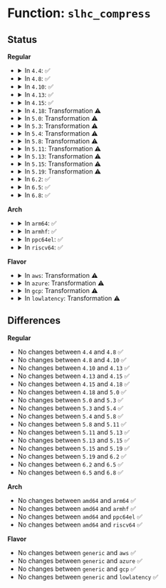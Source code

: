 # Function: <code>slhc_compress</code>

## Status
<b>Regular</b>
<ul>
<li>
<details>
<summary>In <code>4.4</code>: ✅</summary>

```c
int slhc_compress(struct slcompress *comp, unsigned char *icp, int isize, unsigned char *ocp, unsigned char **cpp, int compress_cid);
```

**Collision:** Unique Global

**Inline:** No

**Transformation:** False

**Instances:**

```
In drivers/net/slip/slhc.c (ffffffff815f8f90)
Location: drivers/net/slip/slhc.c:227
Inline: False
Direct callers:
  - drivers/net/ppp/ppp_generic.c:ppp_xmit_process
```
**Symbols:**

```
ffffffff815f8f90-ffffffff815f9706: slhc_compress (STB_GLOBAL)
```
</details>
</li>
<li>
<details>
<summary>In <code>4.8</code>: ✅</summary>

```c
int slhc_compress(struct slcompress *comp, unsigned char *icp, int isize, unsigned char *ocp, unsigned char **cpp, int compress_cid);
```

**Collision:** Unique Global

**Inline:** No

**Transformation:** False

**Instances:**

```
In drivers/net/slip/slhc.c (ffffffff81658ee0)
Location: drivers/net/slip/slhc.c:227
Inline: False
Direct callers:
  - drivers/net/ppp/ppp_generic.c:ppp_xmit_process
```
**Symbols:**

```
ffffffff81658ee0-ffffffff816595fd: slhc_compress (STB_GLOBAL)
```
</details>
</li>
<li>
<details>
<summary>In <code>4.10</code>: ✅</summary>

```c
int slhc_compress(struct slcompress *comp, unsigned char *icp, int isize, unsigned char *ocp, unsigned char **cpp, int compress_cid);
```

**Collision:** Unique Global

**Inline:** No

**Transformation:** False

**Instances:**

```
In drivers/net/slip/slhc.c (ffffffff81686c70)
Location: drivers/net/slip/slhc.c:227
Inline: False
Direct callers:
  - drivers/net/ppp/ppp_generic.c:__ppp_xmit_process
```
**Symbols:**

```
ffffffff81686c70-ffffffff81687383: slhc_compress (STB_GLOBAL)
```
</details>
</li>
<li>
<details>
<summary>In <code>4.13</code>: ✅</summary>

```c
int slhc_compress(struct slcompress *comp, unsigned char *icp, int isize, unsigned char *ocp, unsigned char **cpp, int compress_cid);
```

**Collision:** Unique Global

**Inline:** No

**Transformation:** False

**Instances:**

```
In drivers/net/slip/slhc.c (ffffffff8169c010)
Location: drivers/net/slip/slhc.c:227
Inline: False
Direct callers:
  - drivers/net/ppp/ppp_generic.c:__ppp_xmit_process
```
**Symbols:**

```
ffffffff8169c010-ffffffff8169c736: slhc_compress (STB_GLOBAL)
```
</details>
</li>
<li>
<details>
<summary>In <code>4.15</code>: ✅</summary>

```c
int slhc_compress(struct slcompress *comp, unsigned char *icp, int isize, unsigned char *ocp, unsigned char **cpp, int compress_cid);
```

**Collision:** Unique Global

**Inline:** No

**Transformation:** False

**Instances:**

```
In drivers/net/slip/slhc.c (ffffffff81707060)
Location: drivers/net/slip/slhc.c:227
Inline: False
Direct callers:
  - drivers/net/ppp/ppp_generic.c:__ppp_xmit_process
```
**Symbols:**

```
ffffffff81707060-ffffffff8170778c: slhc_compress (STB_GLOBAL)
```
</details>
</li>
<li>
<details>
<summary>In <code>4.18</code>: Transformation ⚠️</summary>

```c
int slhc_compress(struct slcompress *comp, unsigned char *icp, int isize, unsigned char *ocp, unsigned char **cpp, int compress_cid);
```

**Collision:** Unique Global

**Inline:** No

**Transformation:** True

**Instances:**

```
In drivers/net/slip/slhc.c (0)
Location: drivers/net/slip/slhc.c:227
Inline: False
Direct callers:
  - drivers/net/ppp/ppp_generic.c:__ppp_xmit_process
```
**Symbols:**

```
ffffffff81746d0f-ffffffff81746d1b: slhc_compress.cold.4 (STB_LOCAL)
ffffffff81745d60-ffffffff81746452: slhc_compress (STB_GLOBAL)
```
</details>
</li>
<li>
<details>
<summary>In <code>5.0</code>: Transformation ⚠️</summary>

```c
int slhc_compress(struct slcompress *comp, unsigned char *icp, int isize, unsigned char *ocp, unsigned char **cpp, int compress_cid);
```

**Collision:** Unique Global

**Inline:** No

**Transformation:** True

**Instances:**

```
In drivers/net/slip/slhc.c (0)
Location: drivers/net/slip/slhc.c:227
Inline: False
Direct callers:
  - drivers/net/ppp/ppp_generic.c:__ppp_xmit_process
```
**Symbols:**

```
ffffffff8176ae1f-ffffffff8176ae2b: slhc_compress.cold.4 (STB_LOCAL)
ffffffff81769e50-ffffffff8176a56b: slhc_compress (STB_GLOBAL)
```
</details>
</li>
<li>
<details>
<summary>In <code>5.3</code>: Transformation ⚠️</summary>

```c
int slhc_compress(struct slcompress *comp, unsigned char *icp, int isize, unsigned char *ocp, unsigned char **cpp, int compress_cid);
```

**Collision:** Unique Global

**Inline:** No

**Transformation:** True

**Instances:**

```
In drivers/net/slip/slhc.c (0)
Location: drivers/net/slip/slhc.c:227
Inline: False
Direct callers:
  - drivers/net/ppp/ppp_generic.c:ppp_send_frame
```
**Symbols:**

```
ffffffff817a8c09-ffffffff817a8c15: slhc_compress.cold (STB_LOCAL)
ffffffff817a7bb0-ffffffff817a82e3: slhc_compress (STB_GLOBAL)
```
</details>
</li>
<li>
<details>
<summary>In <code>5.4</code>: Transformation ⚠️</summary>

```c
int slhc_compress(struct slcompress *comp, unsigned char *icp, int isize, unsigned char *ocp, unsigned char **cpp, int compress_cid);
```

**Collision:** Unique Global

**Inline:** No

**Transformation:** True

**Instances:**

```
In drivers/net/slip/slhc.c (0)
Location: drivers/net/slip/slhc.c:227
Inline: False
Direct callers:
  - drivers/net/ppp/ppp_generic.c:ppp_send_frame
```
**Symbols:**

```
ffffffff817cc679-ffffffff817cc685: slhc_compress.cold (STB_LOCAL)
ffffffff817cb620-ffffffff817cbd59: slhc_compress (STB_GLOBAL)
```
</details>
</li>
<li>
<details>
<summary>In <code>5.8</code>: Transformation ⚠️</summary>

```c
int slhc_compress(struct slcompress *comp, unsigned char *icp, int isize, unsigned char *ocp, unsigned char **cpp, int compress_cid);
```

**Collision:** Unique Global

**Inline:** No

**Transformation:** True

**Instances:**

```
In drivers/net/slip/slhc.c (0)
Location: drivers/net/slip/slhc.c:227
Inline: False
Direct callers:
  - drivers/net/ppp/ppp_generic.c:ppp_send_frame
```
**Symbols:**

```
ffffffff81896ca0-ffffffff81896cac: slhc_compress.cold (STB_LOCAL)
ffffffff81895bd0-ffffffff8189634a: slhc_compress (STB_GLOBAL)
```
</details>
</li>
<li>
<details>
<summary>In <code>5.11</code>: Transformation ⚠️</summary>

```c
int slhc_compress(struct slcompress *comp, unsigned char *icp, int isize, unsigned char *ocp, unsigned char **cpp, int compress_cid);
```

**Collision:** Unique Global

**Inline:** No

**Transformation:** True

**Instances:**

```
In drivers/net/slip/slhc.c (0)
Location: drivers/net/slip/slhc.c:227
Inline: False
Direct callers:
  - drivers/net/ppp/ppp_generic.c:ppp_send_frame
```
**Symbols:**

```
ffffffff81c19c65-ffffffff81c19c71: slhc_compress.cold (STB_LOCAL)
ffffffff818a3fa0-ffffffff818a471a: slhc_compress (STB_GLOBAL)
```
</details>
</li>
<li>
<details>
<summary>In <code>5.13</code>: Transformation ⚠️</summary>

```c
int slhc_compress(struct slcompress *comp, unsigned char *icp, int isize, unsigned char *ocp, unsigned char **cpp, int compress_cid);
```

**Collision:** Unique Global

**Inline:** No

**Transformation:** True

**Instances:**

```
In drivers/net/slip/slhc.c (0)
Location: drivers/net/slip/slhc.c:227
Inline: False
Direct callers:
  - drivers/net/ppp/ppp_generic.c:ppp_send_frame
```
**Symbols:**

```
ffffffff81c0babc-ffffffff81c0bac8: slhc_compress.cold (STB_LOCAL)
ffffffff81886a00-ffffffff8188717c: slhc_compress (STB_GLOBAL)
```
</details>
</li>
<li>
<details>
<summary>In <code>5.15</code>: Transformation ⚠️</summary>

```c
int slhc_compress(struct slcompress *comp, unsigned char *icp, int isize, unsigned char *ocp, unsigned char **cpp, int compress_cid);
```

**Collision:** Unique Global

**Inline:** No

**Transformation:** True

**Instances:**

```
In drivers/net/slip/slhc.c (0)
Location: drivers/net/slip/slhc.c:227
Inline: False
Direct callers:
  - drivers/net/ppp/ppp_generic.c:ppp_send_frame
```
**Symbols:**

```
ffffffff81d11132-ffffffff81d1113e: slhc_compress.cold (STB_LOCAL)
ffffffff819183f0-ffffffff81918b6c: slhc_compress (STB_GLOBAL)
```
</details>
</li>
<li>
<details>
<summary>In <code>5.19</code>: Transformation ⚠️</summary>

```c
int slhc_compress(struct slcompress *comp, unsigned char *icp, int isize, unsigned char *ocp, unsigned char **cpp, int compress_cid);
```

**Collision:** Unique Global

**Inline:** No

**Transformation:** True

**Instances:**

```
In drivers/net/slip/slhc.c (0)
Location: drivers/net/slip/slhc.c:227
Inline: False
Direct callers:
  - drivers/net/ppp/ppp_generic.c:ppp_send_frame
```
**Symbols:**

```
ffffffff81edbe1c-ffffffff81edbe28: slhc_compress.cold (STB_LOCAL)
ffffffff81a6d360-ffffffff81a6dbac: slhc_compress (STB_GLOBAL)
```
</details>
</li>
<li>
<details>
<summary>In <code>6.2</code>: ✅</summary>

```c
int slhc_compress(struct slcompress *comp, unsigned char *icp, int isize, unsigned char *ocp, unsigned char **cpp, int compress_cid);
```

**Collision:** Unique Global

**Inline:** No

**Transformation:** False

**Instances:**

```
In drivers/net/slip/slhc.c (ffffffff81c00320)
Location: drivers/net/slip/slhc.c:227
Inline: False
Direct callers:
  - drivers/net/ppp/ppp_generic.c:ppp_send_frame
```
**Symbols:**

```
ffffffff81c00320-ffffffff81c00b7b: slhc_compress (STB_GLOBAL)
```
</details>
</li>
<li>
<details>
<summary>In <code>6.5</code>: ✅</summary>

```c
int slhc_compress(struct slcompress *comp, unsigned char *icp, int isize, unsigned char *ocp, unsigned char **cpp, int compress_cid);
```

**Collision:** Unique Global

**Inline:** No

**Transformation:** False

**Instances:**

```
In drivers/net/slip/slhc.c (ffffffff81c65950)
Location: drivers/net/slip/slhc.c:227
Inline: False
Direct callers:
  - drivers/net/ppp/ppp_generic.c:ppp_send_frame
```
**Symbols:**

```
ffffffff81c65950-ffffffff81c66157: slhc_compress (STB_GLOBAL)
```
</details>
</li>
<li>
<details>
<summary>In <code>6.8</code>: ✅</summary>

```c
int slhc_compress(struct slcompress *comp, unsigned char *icp, int isize, unsigned char *ocp, unsigned char **cpp, int compress_cid);
```

**Collision:** Unique Global

**Inline:** No

**Transformation:** False

**Instances:**

```
In drivers/net/slip/slhc.c (ffffffff81d1c380)
Location: drivers/net/slip/slhc.c:227
Inline: False
Direct callers:
  - drivers/net/ppp/ppp_generic.c:ppp_send_frame
```
**Symbols:**

```
ffffffff81d1c380-ffffffff81d1cb87: slhc_compress (STB_GLOBAL)
```
</details>
</li>
</ul>
<b>Arch</b>
<ul>
<li>
<details>
<summary>In <code>arm64</code>: ✅</summary>

```c
int slhc_compress(struct slcompress *comp, unsigned char *icp, int isize, unsigned char *ocp, unsigned char **cpp, int compress_cid);
```

**Collision:** Unique Global

**Inline:** No

**Transformation:** False

**Instances:**

```
In drivers/net/slip/slhc.c (ffff800010a05180)
Location: drivers/net/slip/slhc.c:227
Inline: False
Direct callers:
  - drivers/net/ppp/ppp_generic.c:ppp_send_frame
```
**Symbols:**

```
ffff800010a05180-ffff800010a05860: slhc_compress (STB_GLOBAL)
```
</details>
</li>
<li>
<details>
<summary>In <code>armhf</code>: ✅</summary>

```c
int slhc_compress(struct slcompress *comp, unsigned char *icp, int isize, unsigned char *ocp, unsigned char **cpp, int compress_cid);
```

**Collision:** Unique Global

**Inline:** No

**Transformation:** False

**Instances:**

```
In drivers/net/slip/slhc.c (c0ae06b8)
Location: drivers/net/slip/slhc.c:227
Inline: False
Direct callers:
  - drivers/net/ppp/ppp_generic.c:ppp_send_frame
```
**Symbols:**

```
c0ae06b8-c0ae0dd0: slhc_compress (STB_GLOBAL)
```
</details>
</li>
<li>
<details>
<summary>In <code>ppc64el</code>: ✅</summary>

```c
int slhc_compress(struct slcompress *comp, unsigned char *icp, int isize, unsigned char *ocp, unsigned char **cpp, int compress_cid);
```

**Collision:** Unique Global

**Inline:** No

**Transformation:** False

**Instances:**

```
In drivers/net/slip/slhc.c (c000000000aac410)
Location: drivers/net/slip/slhc.c:227
Inline: False
Direct callers:
  - drivers/net/ppp/ppp_generic.c:ppp_send_frame
```
**Symbols:**

```
c000000000aac410-c000000000aacc8c: slhc_compress (STB_GLOBAL)
```
</details>
</li>
<li>
<details>
<summary>In <code>riscv64</code>: ✅</summary>

```c
int slhc_compress(struct slcompress *comp, unsigned char *icp, int isize, unsigned char *ocp, unsigned char **cpp, int compress_cid);
```

**Collision:** Unique Global

**Inline:** No

**Transformation:** False

**Instances:**

```
In drivers/net/slip/slhc.c (ffffffe00062f972)
Location: drivers/net/slip/slhc.c:227
Inline: False
Direct callers:
  - drivers/net/ppp/ppp_generic.c:ppp_send_frame
```
**Symbols:**

```
ffffffe00062f972-ffffffe00062ffee: slhc_compress (STB_GLOBAL)
```
</details>
</li>
</ul>
<b>Flavor</b>
<ul>
<li>
<details>
<summary>In <code>aws</code>: Transformation ⚠️</summary>

```c
int slhc_compress(struct slcompress *comp, unsigned char *icp, int isize, unsigned char *ocp, unsigned char **cpp, int compress_cid);
```

**Collision:** Unique Global

**Inline:** No

**Transformation:** True

**Instances:**

```
In drivers/net/slip/slhc.c (0)
Location: drivers/net/slip/slhc.c:227
Inline: False
Direct callers:
  - drivers/net/ppp/ppp_generic.c:ppp_send_frame
```
**Symbols:**

```
ffffffff81791159-ffffffff81791165: slhc_compress.cold (STB_LOCAL)
ffffffff81790100-ffffffff81790839: slhc_compress (STB_GLOBAL)
```
</details>
</li>
<li>
<details>
<summary>In <code>azure</code>: Transformation ⚠️</summary>

```c
int slhc_compress(struct slcompress *comp, unsigned char *icp, int isize, unsigned char *ocp, unsigned char **cpp, int compress_cid);
```

**Collision:** Unique Global

**Inline:** No

**Transformation:** True

**Instances:**

```
In drivers/net/slip/slhc.c (0)
Location: drivers/net/slip/slhc.c:227
Inline: False
Direct callers:
  - drivers/net/ppp/ppp_generic.c:ppp_send_frame
```
**Symbols:**

```
ffffffff81779f29-ffffffff81779f35: slhc_compress.cold (STB_LOCAL)
ffffffff81778ed0-ffffffff81779609: slhc_compress (STB_GLOBAL)
```
</details>
</li>
<li>
<details>
<summary>In <code>gcp</code>: Transformation ⚠️</summary>

```c
int slhc_compress(struct slcompress *comp, unsigned char *icp, int isize, unsigned char *ocp, unsigned char **cpp, int compress_cid);
```

**Collision:** Unique Global

**Inline:** No

**Transformation:** True

**Instances:**

```
In drivers/net/slip/slhc.c (0)
Location: drivers/net/slip/slhc.c:227
Inline: False
Direct callers:
  - drivers/net/ppp/ppp_generic.c:ppp_send_frame
```
**Symbols:**

```
ffffffff817c14f9-ffffffff817c1505: slhc_compress.cold (STB_LOCAL)
ffffffff817c04a0-ffffffff817c0bd9: slhc_compress (STB_GLOBAL)
```
</details>
</li>
<li>
<details>
<summary>In <code>lowlatency</code>: Transformation ⚠️</summary>

```c
int slhc_compress(struct slcompress *comp, unsigned char *icp, int isize, unsigned char *ocp, unsigned char **cpp, int compress_cid);
```

**Collision:** Unique Global

**Inline:** No

**Transformation:** True

**Instances:**

```
In drivers/net/slip/slhc.c (0)
Location: drivers/net/slip/slhc.c:227
Inline: False
Direct callers:
  - drivers/net/ppp/ppp_generic.c:ppp_send_frame
```
**Symbols:**

```
ffffffff817db7b9-ffffffff817db7c5: slhc_compress.cold (STB_LOCAL)
ffffffff817da760-ffffffff817dae99: slhc_compress (STB_GLOBAL)
```
</details>
</li>
</ul>

## Differences
<b>Regular</b>
<ul>
<li>
No changes between <code>4.4</code> and <code>4.8</code> ✅
</li>
<li>
No changes between <code>4.8</code> and <code>4.10</code> ✅
</li>
<li>
No changes between <code>4.10</code> and <code>4.13</code> ✅
</li>
<li>
No changes between <code>4.13</code> and <code>4.15</code> ✅
</li>
<li>
No changes between <code>4.15</code> and <code>4.18</code> ✅
</li>
<li>
No changes between <code>4.18</code> and <code>5.0</code> ✅
</li>
<li>
No changes between <code>5.0</code> and <code>5.3</code> ✅
</li>
<li>
No changes between <code>5.3</code> and <code>5.4</code> ✅
</li>
<li>
No changes between <code>5.4</code> and <code>5.8</code> ✅
</li>
<li>
No changes between <code>5.8</code> and <code>5.11</code> ✅
</li>
<li>
No changes between <code>5.11</code> and <code>5.13</code> ✅
</li>
<li>
No changes between <code>5.13</code> and <code>5.15</code> ✅
</li>
<li>
No changes between <code>5.15</code> and <code>5.19</code> ✅
</li>
<li>
No changes between <code>5.19</code> and <code>6.2</code> ✅
</li>
<li>
No changes between <code>6.2</code> and <code>6.5</code> ✅
</li>
<li>
No changes between <code>6.5</code> and <code>6.8</code> ✅
</li>
</ul>
<b>Arch</b>
<ul>
<li>
No changes between <code>amd64</code> and <code>arm64</code> ✅
</li>
<li>
No changes between <code>amd64</code> and <code>armhf</code> ✅
</li>
<li>
No changes between <code>amd64</code> and <code>ppc64el</code> ✅
</li>
<li>
No changes between <code>amd64</code> and <code>riscv64</code> ✅
</li>
</ul>
<b>Flavor</b>
<ul>
<li>
No changes between <code>generic</code> and <code>aws</code> ✅
</li>
<li>
No changes between <code>generic</code> and <code>azure</code> ✅
</li>
<li>
No changes between <code>generic</code> and <code>gcp</code> ✅
</li>
<li>
No changes between <code>generic</code> and <code>lowlatency</code> ✅
</li>
</ul>
